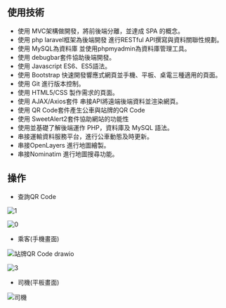 
## 使用技術
- 使用 MVC架構做開發，將前後端分離，並達成 SPA 的概念。
- 使用 php laravel框架為後端開發 進行RESTful API撰寫與資料關聯性規劃。
- 使用 MySQL為資料庫 並使用phpmyadmin為資料庫管理工具。
- 使用 debugbar套件協助後端開發。
- 使用 Javascript ES6、ES5語法。
- 使用 Bootstrap 快速開發響應式網頁並手機、平板、桌電三種適用的頁面。
- 使用 Git 進行版本控制。
- 使用 HTML5/CSS 製作需求的頁面。
- 使用 AJAX/Axios套件 串接API將遠端後端資料並渲染網頁。
- 使用 QR Code套件產生公車與站牌的QR Code
- 使用 SweetAlert2套件協助網站的功能性
- 使用並基礎了解後端運作 PHP，資料庫及 MySQL 語法。
- 串接運輸資料服務平台，進行公車動態及時更新。
- 串接OpenLayers 進行地圖繪製。
- 串接Nominatim  進行地圖搜尋功能。

## 操作

- 查詢QR Code

![1](https://github.com/asd9870106/busRide/assets/128781300/834c0c24-0189-44c8-ae8d-05f2e1140d00)

![0](https://github.com/asd9870106/busRide/assets/128781300/d0ef0ac8-299c-40ca-8466-4b85a3d0a614)

- 乘客(手機畫面)

![站牌QR Code drawio](https://github.com/asd9870106/busRide/assets/128781300/ab50b3ed-edb6-48aa-90bd-c144b8178d4f)

![3](https://github.com/asd9870106/busRide/assets/128781300/d4ebe79f-ffbe-4035-a1d9-578a6b61797c)



- 司機(平板畫面)

![司機](https://github.com/asd9870106/busRide/assets/128781300/fc0a871b-6330-4e25-87b9-e48a327ad989)




  
